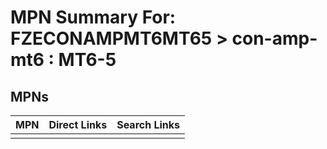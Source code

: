 



# MPN Summary For: FZECONAMPMT6MT65 > con-amp-mt6 : MT6-5

## MPNs
  

|MPN|Direct Links|Search Links|
| :--- | :--- | :--- |
||||
